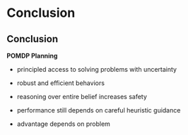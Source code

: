 # Conclusion

## Conclusion


**POMDP Planning**

- principled access to solving problems with uncertainty

- robust and efficient behaviors

- reasoning over entire belief increases safety

- performance still depends on careful heuristic guidance

- advantage depends on problem
